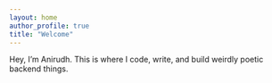 ```yaml
---
layout: home
author_profile: true
title: "Welcome"
---
```


Hey, I’m Anirudh. This is where I code, write, and build weirdly poetic backend things.
